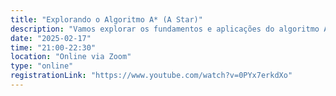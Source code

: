 ```yaml
---
title: "Explorando o Algoritmo A* (A Star)"
description: "Vamos explorar os fundamentos e aplicações do algoritmo A* (A Star), uma técnica heurística eficiente amplamente utilizada para encontrar caminhos mínimos em grafos. Descubra como ele combina busca de custo uniforme e heurísticas para resolver problemas de forma otimizada."
date: "2025-02-17"
time: "21:00-22:30"
location: "Online via Zoom"
type: "online"
registrationLink: "https://www.youtube.com/watch?v=0PYx7erkdXo"
---
```

